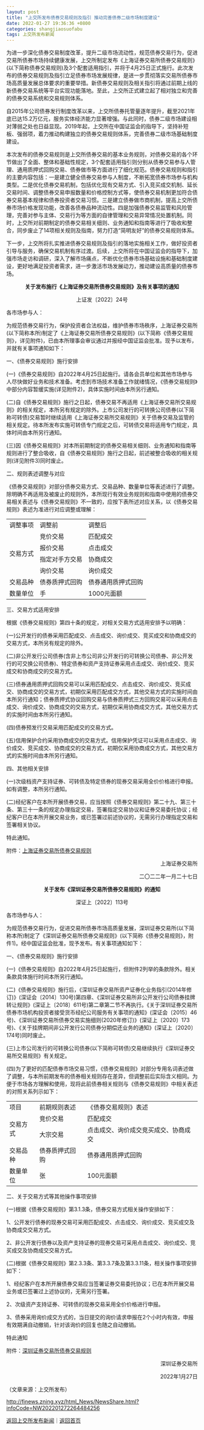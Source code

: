 ```yaml
---
layout: post
title: "上交所发布债券交易规则及指引 推动完善债券二级市场制度建设"
date: 2022-01-27 19:36:36 +0800
categories: shangjiaosuofabu
tags: 上交所发布新闻
---
```

<p> 为进一步深化债券交易制度改革，提升二级市场流动性，规范债券交易行为，促进交易所债券市场持续健康发展，上交所制定发布《上海证券交易所债券交易规则》(以下简称债券交易规则)及3个配套适用指引，并将于4月25日正式施行。此次发布的债券交易规则及指引立足债券市场发展规律，是进一步贯彻落实交易所债券市场高质量发展总体要求的重要举措。新债券交易规则及相关指引将通过前期上线的新债券交易系统等平台实现功能落地。至此，上交所正式建立起了相对独立和完善的债券交易系统和交易规则体系。</p><p>自2015年公司债券发行制度改革以来，上交所债券托管量逐年提升，截至2021年底已达15.2万亿元，服务实体经济能力显著增强。与此同时，债券二级市场建设相对薄弱之处也日益显现。2019年起，上交所在中国证监会的指导下，坚持补短板、强弱项，着力推动构建独立的债券交易规则体系，完善债券二级市场基础制度建设。</p><p>本次发布的债券交易规则是上交所债券交易的基本业务规则，对债券交易的各个环节做出了全面、整体和基础性规定，3个配套适用指引则分别从债券交易参与人管理、通用质押式回购交易、债券做市等方面进行了细化规范。债券交易规则和指引的主要内容包括：一是建立健全债券交易参与人制度，不断拓宽债券市场参与机构类型。二是优化债券交易机制，包括优化现有交易方式、引入竞买成交机制、延长交易时间、调整债券交易申报数量和价格控制方式等，使债券交易机制更加符合债券交易基本规律和债券投资者交易习惯。三是建立债券做市商机制，提高上交所债券市场价格发现功能，改善各债券品种流动性。四是加强债券交易监管和风险管理，完善对参与主体、交易行为等方面的自律管理和交易异常情况处置机制。同时，上交所对前期制定的债券交易相关细则、业务通知和指南等进行了吸收和整合，同步废止了14项相关规则及指南，努力打造“简明友好”的债券交易规则体系。</p><p>下一步，上交所将扎实推进债券交易规则及指引的落地实施相关工作，做好投资者引导与服务，确保交易机制有序过渡。后续，上交所将在中国证监会的指导下，加强市场走访和调研，深入了解市场痛点，不断优化债券市场基础设施和基础制度建设，更好地满足投资者需求，进一步激活市场发展动力，推动建设高质量的债券市场。</p><p style="text-align:center;"><strong>关于发布施行《上海证券交易所债券交易规则》及有关事项的通知</strong></p><p style="text-align:center;">上证发〔2022〕24号</p><p>各市场参与人：</p><p>为规范债券交易行为，保护投资者合法权益，维护债券市场秩序，上海证券交易所(以下简称本所)制定了《上海证券交易所债券交易规则》(以下简称《债券交易规则》，详见附件)，已由本所理事会审议通过并报经中国证监会批准。现予以发布，并就有关事项通知如下：</p><p>一、《债券交易规则》施行安排</p><p>(一)《债券交易规则》自2022年4月25日起施行。请各会员单位和其他市场参与人尽快做好业务和技术准备。考虑到市场技术准备工作就绪情况，《债券交易规则》中部分内容暂缓实施(详见附件2)，具体实施时间由本所另行通知。</p><p>(二)自《债券交易规则》施行之日起，债券交易不再适用《上海证券交易所交易规则》的相关规定，本所另有规定的除外。上市公司发行的可转换公司债券(以下简称可转债)交易暂时继续适用《上海证券交易所交易规则》关于债券交易及监管的相关规定。待本所发布实施可转债专门规定之后，可转债交易将适用专门规定，具体时间由本所另行通知。</p><p>(三)因《债券交易规则》对本所前期制定的债券交易相关细则、业务通知和指南等规则进行了整合吸收，自《债券交易规则》施行之日起，前述被整合吸收的相关规则(详见附件3)同时废止。</p><p>二、规则表述调整与对应</p><p>《债券交易规则》对部分债券交易方式、交易品种、数量单位等表述进行了调整。除明确不再适用及被废止的规则外，本所现行有效业务规则和指南中使用的债券交易相关表述与《债券交易规则》不一致的，应按下表所述对应关系，以《债券交易规则》表述为准进行对应调整或理解：</p><table border="0" cellspacing="1" cellpadding="5" align="center" class="cms_autoformat_table"><tbody><tr><td>调整事项</td><td>调整前</td><td>调整后</td></tr><tr><td rowspan="4">交易方式</td><td>竞价交易</td><td>匹配成交</td></tr><tr><td>报价交易</td><td>点击成交</td></tr><tr><td>指定对手方交易</td><td>协商成交</td></tr><tr><td>询价交易</td><td>询价成交</td></tr><tr><td>交易品种</td><td>债券质押式回购</td><td>债券通用质押式回购</td></tr><tr><td>数量单位</td><td>手</td><td>1000元面额</td></tr></tbody></table><p style="clear:both;">三、交易方式适用安排</p><p>根据《债券交易规则》第四十条的规定，对相关交易方式适用安排予以明确：</p><p>(一)公开发行的债券采用匹配成交、点击成交、询价成交、竞买成交和协商成交的交易方式，本所另有规定的除外。</p><p>(二)非公开发行公司债券(含非上市公司非公开发行的可转换公司债券、非公开发行的可交换公司债券)、特定债券和资产支持证券采用点击成交、询价成交、竞买成交和协商成交的交易方式。</p><p>(三)债券通用质押式回购交易可以采用匹配成交、点击成交、询价成交、竞买成交、协商成交的交易方式，初期仅采用匹配成交方式，其他交易方式的实施时间由本所另行通知；债券质押式协议回购交易与债券质押式三方回购交易可以采用点击成交、询价成交、协商成交的交易方式，初期仅采用协商成交方式，其他交易方式的实施时间由本所另行通知。</p><p>(四)债券预发行交易采用匹配成交的交易方式。</p><p>(五)信用保护合约采用协商成交的交易方式。信用保护凭证可以采用点击成交、询价成交、竞买成交、协商成交的交易方式，初期仅采用协商成交方式，其他交易方式的实施时间由本所另行通知。</p><p>四、其他相关安排</p><p>(一)次级档资产支持证券、可转债及特定债券的现券交易采用全价价格进行申报。如有调整，本所另行通知。</p><p>(二)经纪客户在本所开展债券交易，应当按照《债券交易规则》第二十九、第三十条、第三十一条的规定办理指定交易，签署指定交易协议和证券交易委托协议；经纪客户已在本所开展交易业务，或已签署过前述协议的，无需另行办理指定交易和签署相关协议。</p><p>特此通知。</p><p>附件：<a href="https://dfscdn.dfcfw.com/download/A2_cms_f_20220127194035511922&direct=1&abc7370.docx">上海证券交易所债券交易规则</a></p><p style="text-align:right;">上海证券交易所</p><p style="text-align:right;">二〇二二年一月二十七日</p><p style="text-align:center;"><strong>关于发布《深圳证券交易所债券交易规则》的通知</strong></p><p style="text-align:center;">深证上〔2022〕113号</p><p>各市场参与人：</p><p>为规范债券交易行为，促进交易所债券市场高质量发展，深圳证券交易所(以下简称本所)制定了《深圳证券交易所债券交易规则》(以下简称《债券交易规则》，附件1)。经中国证监会批准，现予发布。有关事项通知如下：</p><p>一、《债券交易规则》施行安排</p><p>(一)《债券交易规则》自2022年4月25日起施行，但附件2列举的条款除外。相关条款具体施行时间本所另行通知。</p><p>(二)《债券交易规则》施行后，《深圳证券交易所资产证券化业务指引(2014年修订)》(深证会〔2014〕130号)第四章、《深圳证券交易所非公开发行公司债券挂牌转让规则》(深证上〔2018〕611号)第二章第二节不再执行。《关于深圳证券交易所债券市场机构投资者接受货币经纪公司服务有关事项的通知》(深证会〔2015〕46号)、《深圳证券交易所债券交易实施细则(2020年修订)》(深证上〔2020〕173号)、《关于挂牌期间非公开发行公司债券分期偿还业务的通知》(深证上〔2020〕174号)同时废止。</p><p>(三)上市公司发行的可转换公司债券(以下简称可转债)交易继续执行《深圳证券交易所交易规则》有关规定。</p><p>(四)为了更好的匹配债券市场交易习惯，《债券交易规则》对部分专用名词表述做了调整，与本所前期发布的债券相关规则存在差异，但调整前后实际含义相同。为便于市场各方理解和使用，现将此前债券相关规则与《债券交易规则》中相关表述的对照关系列示如下：</p><table border="0" cellspacing="1" cellpadding="5" align="center" class="cms_autoformat_table"><tbody><tr><td>项目</td><td>前期规则表述</td><td>《债券交易规则》表述</td></tr><tr><td rowspan="2">交易方式</td><td>竞价交易</td><td>匹配成交</td></tr><tr><td>大宗交易</td><td>点击成交、询价成交竞买成交、协商成交</td></tr><tr><td>交易品种</td><td>债券质押式回购</td><td>债券通用质押式回购</td></tr><tr><td>数量单位</td><td>张</td><td>100元面额</td></tr></tbody></table><p style="clear:both;">二、关于交易方式等其他操作事项安排</p><p>(一)根据《债券交易规则》第3.1.3条，债券交易方式相关操作安排如下：</p><p>1、公开发行债券的现券交易可采用匹配成交、点击成交、询价成交、竞买成交及协商成交交易方式。</p><p>2、非公开发行债券以及资产支持证券的现券交易可采用点击成交、询价成交、竞买成交及协商成交交易方式。</p><p>(二)根据《债券交易规则》第2.3.3条、第3.3.7条及第3.3.11条，相关操作事项安排如下：</p><p>1、经纪客户在本所开展债券交易应当签署证券交易委托协议；已在本所开展交易业务或已签署过上述协议的，无需另行签署。</p><p>2、次级资产支持证券、可转债的现券交易采用全价价格进行申报。</p><p>3、债券采用询价成交方式的，当日提交的询价请求申报在2个小时内有效，申报有效期满自动撤销，针对该询价的回复也随之自动撤销。</p><p>特此通知</p><p>附件：<a href="https://dfscdn.dfcfw.com/download/A2_cms_f_20220127194431902328&direct=1&abc8991.pdf">深圳证券交易所债券交易规则</a></p><p style="text-align:right;">深圳证券交易所</p><p style="text-align:right;">2022年1月27日</p><p class="em_media">（文章来源：上交所发布）</p>

<http://finews.zning.xyz/html_News/NewsShare.html?infoCode=NW202201272264484256>

[返回上交所发布新闻](//finews.withounder.com/category/shangjiaosuofabu.html)｜[返回首页](//finews.withounder.com/)